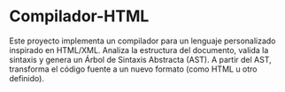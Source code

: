 # Compilador-HTML
Este proyecto implementa un compilador para un lenguaje personalizado inspirado en HTML/XML. Analiza la estructura del documento, valida la sintaxis y genera un Árbol de Sintaxis Abstracta (AST). A partir del AST, transforma el código fuente a un nuevo formato (como HTML u otro definido).
